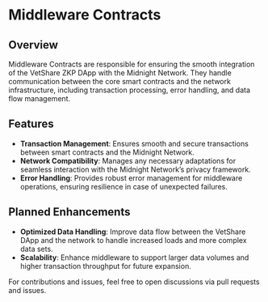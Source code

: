 # Middleware Contracts

## Overview
Middleware Contracts are responsible for ensuring the smooth integration of the VetShare ZKP DApp with the Midnight Network. They handle communication between the core smart contracts and the network infrastructure, including transaction processing, error handling, and data flow management.

## Features
- **Transaction Management**: Ensures smooth and secure transactions between smart contracts and the Midnight Network.
- **Network Compatibility**: Manages any necessary adaptations for seamless interaction with the Midnight Network’s privacy framework.
- **Error Handling**: Provides robust error management for middleware operations, ensuring resilience in case of unexpected failures.

## Planned Enhancements
- **Optimized Data Handling**: Improve data flow between the VetShare DApp and the network to handle increased loads and more complex data sets.
- **Scalability**: Enhance middleware to support larger data volumes and higher transaction throughput for future expansion.

For contributions and issues, feel free to open discussions via pull requests and issues.
